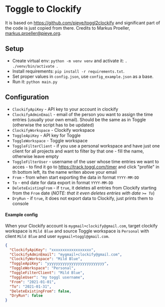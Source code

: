 # Toggle to Clockify

It is based on https://github.com/pieye/toggl2clockify and significant part of the code is just copied from there.
Credits to Markus Proeller, markus.proeller@pieye.org.

## Setup

* Create virtual env: `python -m venv venv` and activate it: `. ./venv/bin/activate `.
* Install requirements: `pip install -r requirements.txt`.
* Set proper values in `config.json`, use `config_example.json` as a base.
* Run it: `python main.py`

## Configuration

- `ClockifyApiKey` - API key to your account in clockify
- `ClockifyAdminEmail` - email of the person you want to assign the time entries (usually your own email). Should be the
  same as in Toggle (otherwise the script has to be updated)
- `ClockifyWorkspace` - Clockify workspace
- `ToggleApiKey` - API key for Toggle
- `ToggleWorkspace` - Toggle workspace
- `ToggleFilterClient` - if you use a personal workspace and have just one client for all projects and want to filter by
  that one - fill the name, otherwise leave empty
- `ToggleFilterUser` - username of the user whose time entries we want to acces - to find it go to https://track.toggl.com/timer and click "profile" in th bottom left, its the name writen above your email
- `From` - from when start exporting the data in format `YYYY-MM-DD`
- `To` - end date for data export in format `YYYY-MM-DD`
- `DeleteExistingFrom` - if `true`, it deletes all entries from Clockify starting from the `From` date (*NOTE: that it even deletes
  entries with date `>= To`*)
- `DryRun` - if `true`, it does not export data to Clockify, just prints them to console

#### Example config

When your Clockify account is `mygmail+clockify@gmail.com`, target clockify workspace is `Mild Blue` and source Toggle
workspace is `Personal` with client `Mild Blue` and user `mygmail+toggl@gmail.com`.

```json
{
  "ClockifyApiKey": "xxxxxxxxxxxxxxxxxx",
  "ClockifyAdminEmail": "mygmail+clockify@gmail.com",
  "ClockifyWorkspace": "Mild Blue",
  "ToggleApiKey": "yyyyyyyyyyyyyyyyyyyyyyyyyy",
  "ToggleWorkspace": "Personal",
  "ToggleFilterClient": "Mild Blue",
  "ToggleUser": "my toggl username",
  "From": "2021-01-01",
  "To": "2021-01-31",
  "DeleteExistingFrom": false,
  "DryRun": false
}

```
